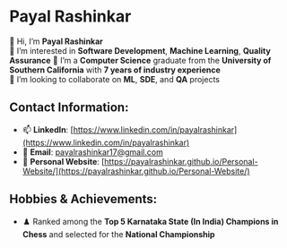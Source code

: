 # Payal Rashinkar

👋 Hi, I’m **Payal Rashinkar**  
👀 I’m interested in **Software Development**, **Machine Learning**, **Quality Assurance** 
🌱 I’m a **Computer Science** graduate from the **University of Southern California** with **7 years of industry experience**  
💞️ I’m looking to collaborate on **ML**, **SDE**, and **QA** projects  

## Contact Information:
- 📫 **LinkedIn**: [https://www.linkedin.com/in/payalrashinkar](https://www.linkedin.com/in/payalrashinkar)
- 📧 **Email**: [payalrashinkar17@gmail.com](mailto:payalrashinkar17@gmail.com)
- 🔭 **Personal Website**: [https://payalrashinkar.github.io/Personal-Website/](https://payalrashinkar.github.io/Personal-Website/)

## Hobbies & Achievements:
- ♟️ Ranked among the **Top 5 Karnataka State (In India) Champions in Chess** and selected for the **National Championship**

